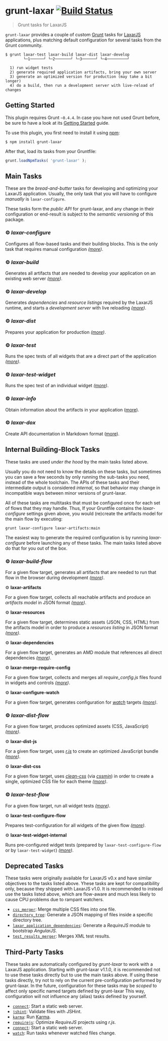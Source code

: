 # grunt-laxar [![Build Status](https://travis-ci.org/LaxarJS/grunt-laxar.svg?branch=master)](https://travis-ci.org/LaxarJS/grunt-laxar)

> Grunt tasks for LaxarJS

`grunt-laxar` provides a couple of custom [Grunt](http://gruntjs.com/) tasks for [LaxarJS](http://laxarjs.org) applications, plus matching default configuration for several tasks from the Grunt community.

```console
$ grunt laxar-test laxar-build laxar-dist laxar-develop
        └─1──────┘ └─2───────┘ └─3──────┘ └─4─────────┘

  1) run widget tests
  2) generate required application artifacts, bring your own server
  3) generate an optimized version for production (may take a bit longer)
  4) do a build, then run a development server with live-reload of changes
```


## Getting Started

This plugin requires Grunt `~0.4.4`.
In case you have not used Grunt before, be sure to have a look at its [Getting Started](http://gruntjs.com/getting-started) guide.

To use this plugin, you first need to install it using [npm](https://npmjs.org):

```console
$ npm install grunt-laxar
```

After that, load its tasks from your Gruntfile:

```js
grunt.loadNpmTasks( 'grunt-laxar' );
```


## Main Tasks

These are the *bread-and-butter* tasks for developing and optimizing your LaxarJS application.
Usually, the only task that you will have to configure *manually* is `laxar-configure`.

These tasks form the *public API* for grunt-laxar, and any change in their configuration or end-result is subject to the *semantic versioning* of this package.

### ⚙ *laxar-configure*

Configures all flow-based tasks and their building blocks.
This is the only task that requires manual configuration *([more](docs/tasks/laxar-configure.md))*.

### ⚙ *laxar-build*

Generates all artifacts that are needed to develop your application on an existing web server *([more](docs/tasks/laxar-build.md))*.

### ⚙ *laxar-develop*

Generates *dependencies* and *resource listings* required by the LaxarJS runtime, and starts a *development server* with live reloading *([more](docs/tasks/laxar-develop.md))*.

### ⚙ *laxar-dist*

Prepares your application for production *([more](docs/tasks/laxar-dist.md))*.

### ⚙ *laxar-test*

Runs the spec tests of all widgets that are a direct part of the application *([more](docs/tasks/laxar-test.md))*.

### ⚙ *laxar-test-widget*

Runs the spec test of an individual widget *([more](docs/tasks/laxar-test-widget.md))*.

### ⚙ *laxar-info*

Obtain information about the artifacts in your application ([more](docs/tasks/laxar-info.md)).

### ⚙ *laxar-dox*

Create API documentation in Markdown format ([more](docs/tasks/laxar-dox.md)).


## Internal Building-Block Tasks

These tasks are used *under the hood* by the main tasks listed above.

Usually you do not need to know the details on these tasks, but sometimes you can save a few seconds by only running the sub-tasks you need, instead of the whole toolchain.
The APIs of these tasks and their intermediate output is considered *internal*, so that behavior may change in incompatible ways between minor versions of grunt-laxar.

All of these tasks are multitasks that must be configured once for each set of flows that they may handle.
Thus, If your Gruntfile contains the *laxar-configure* settings given above, you would (re)create the artifacts model for the main flow by executing:

```console
grunt laxar-configure laxar-artifacts:main
```

The easiest way to generate the required configuration is by running *laxar-configure* before launching any of these tasks.
The main tasks listed above do that for you out of the box.


### ⚙ *laxar-build-flow*

For a given flow target, generates all artifacts that are needed to run that flow in the browser during development *([more](docs/tasks/internal/laxar-build-flow.md))*.

⚙ **laxar-artifacts**

For a given flow target, collects all reachable artifacts and produce an *artifacts model* in JSON format *([more](docs/tasks/internal/laxar-artifacts.md))*.

⚙ **laxar-resources**

For a given flow target, determines static assets (JSON, CSS, HTML) from the artifacts model in order to produce a *resources listing* in JSON format *([more](docs/tasks/internal/laxar-resources.md))*.

⚙ **laxar-dependencies**

For a given flow target, generates an AMD module that references all direct dependencies *([more](docs/tasks/internal/laxar-dependencies.md))*.

⚙ **laxar-merge-require-config**

For a given flow target, collects and merges all *require_config.js* files found in widgets and controls *([more](docs/tasks/internal/laxar-merge-require-config.md))*.

⚙ **laxar-configure-watch**

For a given flow target, generates configuration for  [*watch*](https://github.com/gruntjs/grunt-contrib-watch) targets *([more](docs/tasks/internal/laxar-configure-watch.md))*.


### ⚙ *laxar-dist-flow*

For a given flow target, produces optimized assets (CSS, JavaScript) *([more](docs/tasks/internal/laxar-dist-optimize.md))*.

⚙ **laxar-dist-js**

For a given flow target, uses [*r.js*](http://requirejs.org/docs/optimization.html) to create an optimized JavaScript bundle *([more](docs/tasks/internal/laxar-dist-js.md))*.

⚙ **laxar-dist-css**

For a given flow target, uses [*clean-css*](https://github.com/jakubpawlowicz/clean-css) (via [*cssmin*](https://github.com/gruntjs/grunt-contrib-cssmin)) in order to create a single, optimized CSS file for each theme *([more](docs/tasks/internal/laxar-dist-css.md))*.


### ⚙ *laxar-test-flow*

For a given flow target, run all widget tests *([more](docs/tasks/internal/laxar-test-flow.md))*.

⚙ **laxar-test-configure-flow**

Prepares test-configuration for all widgets of the given flow *([more](docs/tasks/internal/laxar-test-configure-flow.md))*.

⚙ **laxar-test-widget-internal**

Runs pre-configured widget tests (prepared by `laxar-test-configure-flow` or by `laxar-test-widget`) *([more](docs/tasks/internal/laxar-test-widget-internal.md))*.



## Deprecated Tasks

These tasks were originally available for LaxarJS v0.x and have similar objectives to the tasks listed above.
Yhese tasks are kept for compatibility only, because they shipped with LaxarJS v1.0.
It is recommended to instead use the tasks listed above, which are flow-aware and much less likely to cause CPU problems due to rampant watchers.

- [`css_merger`](docs/tasks/css_merger.md):
  Merge multiple CSS files into one file.
- [`directory_tree`](docs/tasks/directory_tree.md):
  Generate a JSON mapping of files inside a specific directory tree.
- [`laxar_application_dependencies`](docs/tasks/laxar_application_dependencies.md):
  Generate a *RequireJS* module to bootstrap *AngularJS*.
- [`test_results_merger`](docs/tasks/test_results_merger.md):
  Merges XML test results.


## Third-Party Tasks

These tasks are automatically configured by *grunt-laxar* to work with a LaxarJS application.
Starting with grunt-laxar v1.1.0, it is recommended not to use these tasks directly but to use the main tasks above.
If using these tasks directly, try not to rely on the current pre-configuration performed by grunt-laxar.
In the future, configuration for these tasks may be *scoped* to affect only specific named targets defined by grunt-laxar
This way, configuration will not influence any (alias) tasks defined by yourself.

- [`connect`](http://github.com/gruntjs/grunt-contrib-connect):
  Start a static web server.
- [`jshint`](http://github.com/gruntjs/grunt-contrib-jshint):
  Validate files with JSHint.
- [`karma`](http://github.com/karma-runner/grunt-karma):
  Run [Karma](http://karma-runner.github.io/0.12/index.html).
- [`requirejs`](http://github.com/gruntjs/grunt-contrib-requirejs):
  Optimize *RequireJS* projects using *r.js*.
- [`connect`](http://github.com/gruntjs/grunt-contrib-connect):
  Start a static web server.
- [`watch`](http://github.com/gruntjs/grunt-contrib-connect):
  Run tasks whenever watched files change.
